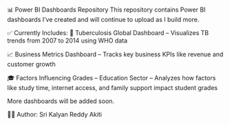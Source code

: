 📊 Power BI Dashboards Repository
This repository contains Power BI dashboards I’ve created and will continue to upload as I build more.

✅ Currently Includes:
🦠 Tuberculosis Global Dashboard – Visualizes TB trends from 2007 to 2014 using WHO data

📈 Business Metrics Dashboard – Tracks key business KPIs like revenue and customer growth

🎓 Factors Influencing Grades – Education Sector – Analyzes how factors like study time, internet access, and family support impact student grades

More dashboards will be added soon.

👨‍💻 Author: Sri Kalyan Reddy Akiti
